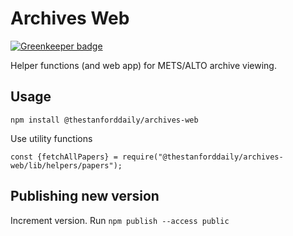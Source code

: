 # Archives Web

[![Greenkeeper badge](https://badges.greenkeeper.io/TheStanfordDaily/archives-web.svg)](https://greenkeeper.io/)

Helper functions (and web app) for METS/ALTO archive viewing.

## Usage
```
npm install @thestanforddaily/archives-web
```

Use utility functions

```
const {fetchAllPapers} = require("@thestanforddaily/archives-web/lib/helpers/papers");
```

## Publishing new version
Increment version.
Run `npm publish --access public`
